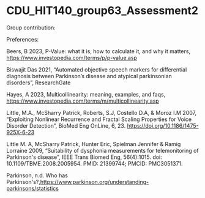 # CDU_HIT140_group63_Assessment2
Group contribution:

Preferences:

Beers, B 2023, P-Value: what it is, how to calculate it, and why it matters, https://www.investopedia.com/terms/p/p-value.asp

Biswajit Das 2021, “Automated objective speech markers for differential diagnosis between Parkinson’s disease and atypical parkinsonian disorders”, ResearchGate

Hayes, A 2023, Multicollinearity: meaning, examples, and faqs, https://www.investopedia.com/terms/m/multicollinearity.asp

Little, M.A., McSharry Patrick, Roberts, S.J, Costello D.A, & Moroz I.M 2007, “Exploiting Nonlinear Recurrence and Fractal Scaling Properties for Voice Disorder Detection”, BioMed Eng OnLine, 6, 23. https://doi.org/10.1186/1475-925X-6-23

Little M. A, McSharry Patrick, Hunter Eric, Spielman Jennifer & Ramig Lorraine 2009, “Suitability of dysphonia measurements for telemonitoring of Parkinson's disease”, IEEE Trans Biomed Eng, 56(4):1015. doi: 10.1109/TBME.2008.2005954. PMID: 21399744; PMCID: PMC3051371.

Parkinson, n.d. Who has Parkinson's?,https://www.parkinson.org/understanding-parkinsons/statistics


